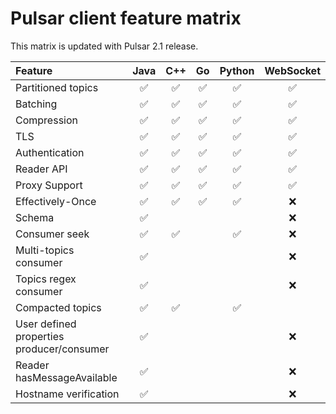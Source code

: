 

# Pulsar client feature matrix

This matrix is updated with Pulsar 2.1 release.

| Feature                                   | Java | C++ | Go | Python | WebSocket |
|:------------------------------------------|:----:|:---:|:--:|:------:|:---------:|
| Partitioned topics                        |  ✅   |  ✅  | ✅  |   ✅    |     ✅     |
| Batching                                  |  ✅   |  ✅  | ✅  |   ✅    |     ✅     |
| Compression                               |  ✅   |  ✅  | ✅  |   ✅    |     ✅     |
| TLS                                       |  ✅   |  ✅  | ✅  |   ✅    |     ✅     |
| Authentication                            |  ✅   |  ✅  | ✅  |   ✅    |     ✅     |
| Reader API                                |  ✅   |  ✅  | ✅  |   ✅    |     ✅     |
| Proxy Support                             |  ✅   |  ✅  | ✅  |   ✅    |     ✅     |
| Effectively-Once                          |  ✅   |  ✅  | ✅  |   ✅    |     ❌     |
| Schema                                    |  ✅   |     |    |        |     ❌     |
| Consumer seek                             |  ✅   |  ✅  |    |   ✅    |     ❌     |
| Multi-topics consumer                     |  ✅   |     |    |        |     ❌     |
| Topics regex consumer                     |  ✅   |     |    |        |     ❌     |
| Compacted topics                          |  ✅   |  ✅  |    |   ✅    |           |
| User defined properties producer/consumer |  ✅   |     |    |        |     ❌     |
| Reader hasMessageAvailable                |  ✅   |     |    |        |     ❌     |
| Hostname verification                     |  ✅   |     |    |        |     ❌     |
